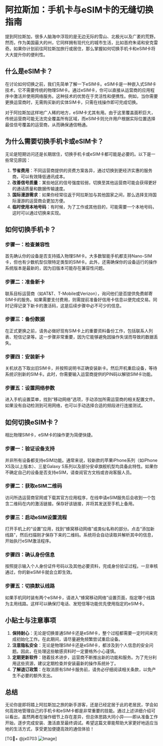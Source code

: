 # 阿拉斯加：手机卡与eSIM卡的无缝切换指南

提到阿拉斯加，很多人脑海中浮现的是无边无际的雪山、北极光以及广袤的荒野。然而，作为美国最大的州，它同样拥有现代化的城市生活，比如首府朱诺和安克雷奇。如果你计划前往阿拉斯加旅行或居住，那么掌握如何切换手机卡和eSIM卡将大大提升你的便利性。

## 什么是eSIM卡？

在讨论如何切换之前，我们先简单了解一下eSIM卡。eSIM卡是一种嵌入式SIM卡技术，它不需要传统的物理SIM卡。通过eSIM卡，你可以直接从运营商的应用程序中激活并使用网络服务。这种技术的优势在于灵活性和便携性。例如，当你需要更换运营商时，无需购买新的实体SIM卡，只需在线操作即可完成切换。

对于阿拉斯加这样地广人稀的地方，eSIM卡尤其有用。由于这里覆盖面积巨大，传统运营商可能无法完全覆盖所有区域，而eSIM卡则允许用户根据实际位置选择最佳信号覆盖的运营商，从而确保通信畅通。

## 为什么需要切换手机卡或eSIM卡？

无论是短期访问还是长期居住，切换手机卡或eSIM卡都可能是必要的。以下是一些常见原因：

1. **节省费用**：不同运营商提供的资费方案各异，通过切换到更经济实惠的服务商，可以有效降低通讯成本。
2. **改善信号质量**：某些地区的信号强度较弱，切换至其他运营商可能会获得更好的通话质量和数据传输速度。
3. **国际漫游需求**：如果你经常往返于阿拉斯加与其他国家之间，那么选择支持国际漫游的运营商会更加方便。
4. **临时使用本地号码**：有时候，为了工作或其他目的，可能需要一个本地号码，这时可以通过切换来实现。

## 如何切换手机卡？

### 步骤一：检查兼容性
首先确认你的设备是否支持插入物理SIM卡。大多数智能手机都支持Nano-SIM卡，但也有少数机型仅限特定类型的SIM卡。此外，还需确保你的设备运行的操作系统版本是最新的，因为旧版本可能存在兼容性问题。

### 步骤二：准备新卡
联系目标运营商（如AT&T、T-Mobile或Verizon），询问他们是否提供免费邮寄SIM卡的服务。如果需要支付费用，则需提前准备好信用卡信息以便完成交易。同时记得记录下新卡的激活码，这是后续步骤中必不可少的信息。

### 步骤三：备份数据
在正式更换之前，请务必做好现有SIM卡上的重要资料备份工作，包括联系人列表、短信记录等。这一步骤非常重要，因为它能够避免因操作失误而导致的数据丢失。

### 步骤四：安装新卡
关机状态下取出旧SIM卡，并按照说明书正确安装新卡。然后开机重启设备，等待系统识别新的SIM卡。此时，你需要输入运营商提供的PIN码以解锁SIM卡功能。

### 步骤五：设置网络参数
进入手机设置菜单，找到“移动网络”选项，手动添加所需运营商的相关配置文件。如果没有自动检测到可用网络，也可以手动选择合适的频段进行连接测试。

## 如何切换eSIM卡？

相比物理SIM卡，eSIM卡的操作更为简便快捷。

### 步骤一：验证设备支持
并非所有设备都支持eSIM功能。通常来说，较新款的苹果iPhone系列（如iPhone XS及以上版本）、三星Galaxy S系列以及部分安卓旗舰机型均具备此特性。如果你不确定自己的设备是否支持eSIM，请查阅官方文档或咨询客服人员。

### 步骤二：获取eSIM二维码
访问所选运营商官网或下载其官方应用程序，在线申请eSIM服务后会收到一个包含二维码在内的激活链接。保存好该链接，并将其发送至手机上备用。

### 步骤三：启动eSIM设置流程
打开手机上的“设置”应用，找到“蜂窝移动网络”或类似名称的部分。点击“添加新线路”，然后扫描刚才保存下来的二维码。系统将会自动读取并解析其中的信息，开始执行eSIM激活程序。

### 步骤四：确认身份信息
按照提示输入个人身份证件号码以及其他必要资料，完成身份验证过程。一旦审核通过，你的新eSIM卡就会立即生效。

### 步骤五：切换默认线路
如果手机同时装有两个eSIM卡，请进入“蜂窝移动网络”设置页面，指定哪个线路为主用线路。这样可以确保打电话、发短信等功能优先使用指定的eSIM卡。

## 小贴士与注意事项

1. **保持耐心**：无论是切换普通SIM卡还是eSIM卡，整个过程都需要一定时间来完成初始化工作。在此期间，请尽量避免频繁尝试重启设备。
2. **注意隐私安全**：无论是物理SIM卡还是eSIM卡，都涉及到个人信息的安全问题。因此，在处理这些敏感资料时一定要格外小心谨慎。
3. **定期更新软件**：随着技术进步，运营商不断推出新的功能和服务。为了充分利用这些资源，建议定期检查并安装最新的操作系统补丁。
4. **了解退订政策**：在取消原有SIM卡服务前，请务必仔细阅读相关条款，以免产生不必要的额外支出。

## 总结

无论你是即将踏上阿拉斯加之旅的新手游客，还是已经定居于此的老居民，学会如何高效地管理自己的手机卡和eSIM卡都是非常重要的技能。通过上述详细介绍可以看出，虽然两者在操作细节上存在差异，但总体思路大同小异——即从准备工作开始，逐步完成安装、激活直至最终调试。希望这篇文章能帮助大家更好地适应当地的生活方式，享受更加便捷高效的通信体验！

[TG💪+ @jx0703 ![Image](https://github.com/user-attachments/assets/dbca1d08-cadb-493c-b0ec-ad6f7a83f270)]